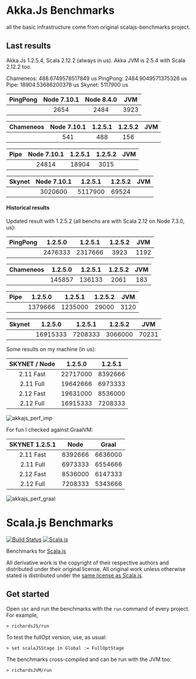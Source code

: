 # Akka.Js Benchmarks

all the basic infrastructure come from original scalajs-benchmarks project.

## Last results

Akka.Js 1.2.5.4, Scala 2.12.2 (always in us).
Akka JVM is 2.5.4 with Scala 2.12.2 too.

Chameneos: 488.6749578517849 us
PingPong: 2484.9049571375326 us
Pipe: 18904.53686200378 us
Skynet: 5117900 us

|PingPong|Node 7.10.1|Node 8.4.0|JVM|
|:-------:|:-----:|:-----:|:-:|
||2654|2484|3923|1160|

|Chameneos|Node 7.10.1|1.2.5.1|1.2.5.2|JVM|
|:-------:|:-----:|:-----:|:-----:|:-:|
||541|488|156|

|Pipe|Node 7.10.1|1.2.5.1|1.2.5.2|JVM|
|:-------:|:-----:|:-----:|:-----:|:-:|
||24814|18904|3015|

|Skynet|Node 7.10.1|1.2.5.1|1.2.5.2|JVM|
|:-------:|:-----:|:-----:|:-----:|:-:|
||3020600|5117900|69524|

#### Historical results

Updated result with 1.2.5.2 (all benchs are with Scala 2.12 on Node 7.3.0, us):

|PingPong|1.2.5.0|1.2.5.1|1.2.5.2|JVM|
|:-------:|:-----:|:-----:|:-----:|:-:|
||2476333|2317666|3923|1192|

|Chameneos|1.2.5.0|1.2.5.1|1.2.5.2|JVM|
|:-------:|:-----:|:-----:|:-----:|:-:|
||145857|136133|2061|183|

|Pipe|1.2.5.0|1.2.5.1|1.2.5.2|JVM|
|:-------:|:-----:|:-----:|:-----:|:-:|
||1379666|1235000|29000|3120|

|Skynet|1.2.5.0|1.2.5.1|1.2.5.2|JVM|
|:-------:|:-----:|:-----:|:-----:|:-:|
||16915333|7208333|3066000|70231|


Some results on my machine (in us):

|SKYNET / Node |	1.2.5.0 |	1.2.5.1 |
|:------------:|----------|---------|
|2.11 Fast     |22717000	|8392666  |
|2.11 Full     |19642666	|6973333  |
|2.12 Fast     |19631000	|8536000  |
|2.12 Full     |16915333	|7208333  |

<img src="https://image.ibb.co/dBhrrQ/akkajs_perf_imp.png" alt="akkajs_perf_imp" border="0">

For fun I checked against GraalVM:

|SKYNET 1.2.5.1	| Node	| Graal |
|:-------------:|-------|-------|
|2.11 Fast      |8392666|6636000|
|2.11 Full      |6973333|6554666|
|2.12 Fast	      |8536000|6147333|
|2.12 Full	      |7208333|5343666|

<img src="https://image.ibb.co/b4TmQk/akkajs_perf_graal.png" alt="akkajs_perf_graal" border="0">

# Scala.js Benchmarks

[![Build Status](https://travis-ci.org/sjrd/scalajs-benchmarks.svg?branch=master)](https://travis-ci.org/sjrd/scalajs-benchmarks)
[![Scala.js](https://www.scala-js.org/assets/badges/scalajs-0.6.8.svg)](https://www.scala-js.org/)

Benchmarks for [Scala.js](https://www.scala-js.org/)

All derivative work is the copyright of their respective authors and
distributed under their original license. All original work unless otherwise
stated is distributed under the [same license as
Scala.js](https://github.com/sjrd/scala-js-benchmarks/LICENSE).

## Get started

Open `sbt` and run the benchmarks with the `run` command of every project.
For example,

    > richardsJS/run

To test the fullOpt version, use, as usual:

    > set scalaJSStage in Global := FullOptStage

The benchmarks cross-compiled and can be run with the JVM too:

    > richardsJVM/run

